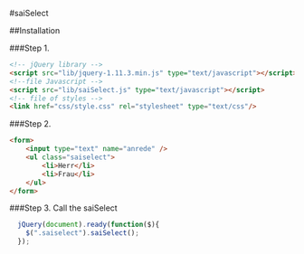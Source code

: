 #saiSelect 

##Installation

###Step 1.
```html
<!-- jQuery library -->
<script src="lib/jquery-1.11.3.min.js" type="text/javascript"></script>
<!--file Javascript -->
<script src="lib/saiSelect.js" type="text/javascript"></script>
<!-- file of styles -->
<link href="css/style.css" rel="stylesheet" type="text/css"/>
```

###Step 2.
```html
<form>
    <input type="text" name="anrede" />
    <ul class="saiselect">
        <li>Herr</li>
        <li>Frau</li>                             
    </ul>
</form>
```
###Step 3.
Call the saiSelect
```javascript
  jQuery(document).ready(function($){
    $(".saiselect").saiSelect();
  });
```
